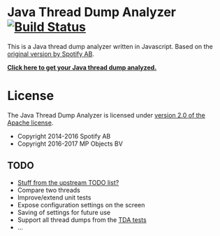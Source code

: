 # Java Thread Dump Analyzer [![Build Status](https://travis-ci.org/mpobjects/threaddump-analyzer.svg)](https://travis-ci.org/mpobjects/threaddump-analyzer)

This is a Java thread dump analyzer written in Javascript. Based on the 
[original version by Spotify AB](https://github.com/spotify/threaddump-analyzer).

**[Click here to get your Java thread dump analyzed.](https://mpobjects.github.io/threaddump-analyzer/)**

# License

The Java Thread Dump Analyzer is licensed under [version 2.0 of the Apache license](http://www.apache.org/licenses/LICENSE-2.0.html).

* Copyright 2014-2016 Spotify AB
* Copyright 2016-2017 MP Objects BV

## TODO

* [Stuff from the upstream TODO list?](https://github.com/spotify/threaddump-analyzer/blob/gh-pages/README.md)
* Compare two threads
* Improve/extend unit tests
* Expose configuration settings on the screen
 * Saving of settings for future use
* Support all thread dumps from the [TDA tests](https://github.com/irockel/tda/tree/master/tda/test/none) 
* ...
